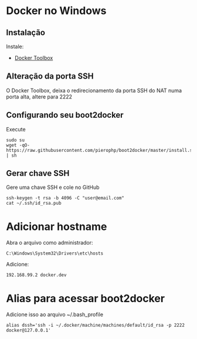 # Docker no Windows

## Instalação

Instale:
* [Docker Toolbox](https://www.docker.com/toolbox)

## Alteração da porta SSH
O Docker Toolbox, deixa o redirecionamento da porta SSH do NAT numa porta alta, altere para 2222

## Configurando seu boot2docker
Execute
```
sudo su
wget -qO- https://raw.githubusercontent.com/pierophp/boot2docker/master/install.sh | sh
```

## Gerar chave SSH
Gere uma chave SSH e cole no GitHub
```
ssh-keygen -t rsa -b 4096 -C "user@email.com"
cat ~/.ssh/id_rsa.pub
```

# Adicionar hostname

Abra o arquivo como administrador:
```
C:\Windows\System32\Drivers\etc\hosts
```

Adicione:
```
192.168.99.2 docker.dev
```

# Alias para acessar boot2docker

Adicione isso ao arquivo ~/.bash_profile

```
alias dssh='ssh -i ~/.docker/machine/machines/default/id_rsa -p 2222 docker@127.0.0.1'
```
